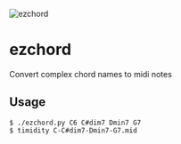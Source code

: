 ![ezchord](https://user-images.githubusercontent.com/95546311/146628942-ce778235-0b25-4c8f-babb-e2c781d21c29.png)

# ezchord
Convert complex chord names to midi notes

## Usage
    $ ./ezchord.py C6 C#dim7 Dmin7 G7
    $ timidity C-C#dim7-Dmin7-G7.mid

